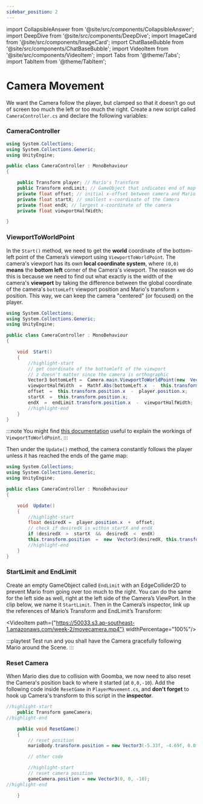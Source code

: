 ```yaml
---
sidebar_position: 2
---
```


import CollapsibleAnswer from '@site/src/components/CollapsibleAnswer';
import DeepDive from '@site/src/components/DeepDive';
import ImageCard from '@site/src/components/ImageCard';
import ChatBaseBubble from '@site/src/components/ChatBaseBubble';
import VideoItem from '@site/src/components/VideoItem';
import Tabs from '@theme/Tabs';
import TabItem from '@theme/TabItem';

# Camera Movement

We want the Camera follow the player, but clamped so that it doesn’t go out of screen too much the left or too much the right. Create a new script called `CameraController.cs` and declare the following variables:

### CameraController

```cs title="CameraController.cs"
using System.Collections;
using System.Collections.Generic;
using UnityEngine;

public class CameraController : MonoBehaviour
{

    public Transform player; // Mario's Transform
    public Transform endLimit; // GameObject that indicates end of map
    private float offset; // initial x-offset between camera and Mario
    private float startX; // smallest x-coordinate of the Camera
    private float endX; // largest x-coordinate of the camera
    private float viewportHalfWidth;

}

```

### ViewportToWorldPoint

In the `Start()` method, we need to get the **world** coordinate of the bottom-left point of the Camera’s viewport using `ViewportToWorldPoint`. The camera's viewport has its own **local coordinate system**, where `(0,0)` **means** the **bottom left** corner of the Camera's viewport. The reason we do this is because we need to find out what exactly is the width of the camera's **viewport** by taking the difference between the global coordinate of the camera's `bottomLeft` viewport position and Mario's transform `x` position. This way, we can keep the camera "centered" (or focused) on the player.

```cs title="CameraController.cs"
using System.Collections;
using System.Collections.Generic;
using UnityEngine;

public class CameraController : MonoBehaviour
{

    void  Start()
    {
        //highlight-start
        // get coordinate of the bottomleft of the viewport
        // z doesn't matter since the camera is orthographic
        Vector3 bottomLeft =  Camera.main.ViewportToWorldPoint(new  Vector3(0, 0, 0)); // the z-component is the distance of the resulting plane from the camera 
        viewportHalfWidth  =  Mathf.Abs(bottomLeft.x  -  this.transform.position.x);
        offset  =  this.transform.position.x  -  player.position.x;
        startX  =  this.transform.position.x;
        endX  =  endLimit.transform.position.x  -  viewportHalfWidth;
        //highlight-end
    }
}

```

:::note 
You might find [this documentation](https://docs.unity3d.com/ScriptReference/Camera.ViewportToWorldPoint.html) useful to explain the workings of `ViewportToWorldPoint`. 
:::

Then under the `Update()` method, the camera constantly follows the player unless it has reached the ends of the game map:

```cs title="CameraController.cs"
using System.Collections;
using System.Collections.Generic;
using UnityEngine;

public class CameraController : MonoBehaviour
{

    void  Update()
    {
        //highlight-start
        float desiredX =  player.position.x  +  offset;
        // check if desiredX is within startX and endX
        if (desiredX  >  startX  &&  desiredX  <  endX)
        this.transform.position  =  new  Vector3(desiredX, this.transform.position.y, this.transform.position.z);
        //highlight-end
    }
}
```

### StartLimit and EndLimit

Create an empty GameObject called `EndLimit` with an EdgeCollider2D to prevent Mario from going over too much to the right. You can do the same for the left side as well, right at the left side of the Camera’s ViewPort. In the clip below, we name it `StartLimit`. Then in the Camera’s inspector, link up the references of Mario’s Transform and EndLimit’s Transform:

<VideoItem path={"https://50033.s3.ap-southeast-1.amazonaws.com/week-2/movecamera.mp4"} widthPercentage="100%"/>

:::playtest
Test run and you shall have the Camera gracefully following Mario around the Scene.
:::

### Reset Camera

When Mario dies due to collision with Goomba, we now need to also reset the Camera's position back to where it started (at `0,0,-10`). Add the following code inside `ResetGame` in `PlayerMovement.cs`, and **don't forget** to hook up Camera's transform to this script in the **inspector**.

```cs title="PlayerMovement.cs"
//highlight-start
    public Transform gameCamera;
//highlight-end

    public void ResetGame()
    {
        // reset position
        marioBody.transform.position = new Vector3(-5.33f, -4.69f, 0.0f);

        // other code

        //highlight-start
        // reset camera position
        gameCamera.position = new Vector3(0, 0, -10);
//highlight-end

    }

```
